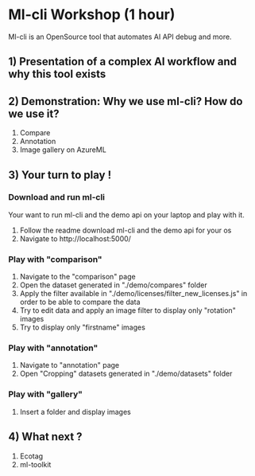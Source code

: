 # Ml-cli Workshop (1 hour)

Ml-cli is an OpenSource tool that automates AI API debug and more.

## 1) Presentation of a complex AI workflow and why this tool exists

## 2) Demonstration: Why we use ml-cli? How do we use it?

1. Compare
2. Annotation
3. Image gallery on AzureML

## 3) Your turn to play !
### Download and run ml-cli

Your want to run ml-cli and the demo api on your laptop and play with it.

1. Follow the readme download ml-cli and the demo api for your os
2. Navigate to http://localhost:5000/ 

### Play with "comparison"

1. Navigate to the "comparison" page
2. Open the dataset generated in "./demo/compares" folder
3. Apply the filter available in "./demo/licenses/filter_new_licenses.js" in order to be able to compare the data
4. Try to edit data and apply an image filter to display only "rotation" images
5. Try to display only "firstname" images

### Play with "annotation"

1. Navigate to "annotation" page
2. Open "Cropping" datasets generated in "./demo/datasets" folder

### Play with "gallery"

1. Insert a folder and display images

## 4) What next ?

1. Ecotag
3. ml-toolkit 